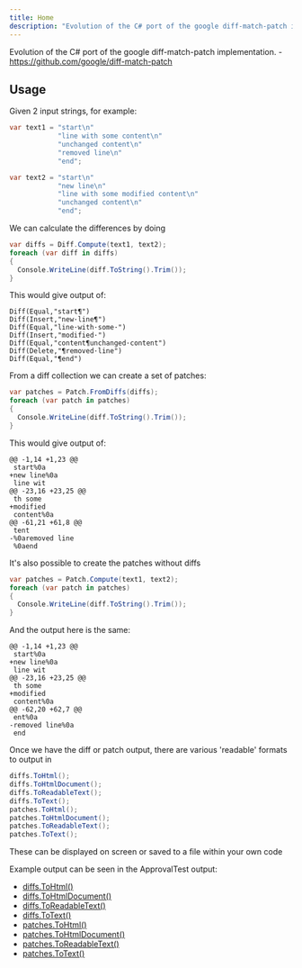 ```yaml
---
title: Home
description: "Evolution of the C# port of the google diff-match-patch implementation."
---
```


Evolution of the C# port of the google diff-match-patch implementation. - <https://github.com/google/diff-match-patch>

## Usage

Given 2 input strings, for example:

```csharp
var text1 = "start\n"
            "line with some content\n"
            "unchanged content\n"
            "removed line\n"
            "end";

var text2 = "start\n"
            "new line\n"
            "line with some modified content\n"
            "unchanged content\n"
            "end";
```

We can calculate the differences by doing

```csharp
var diffs = Diff.Compute(text1, text2);
foreach (var diff in diffs)
{
  Console.WriteLine(diff.ToString().Trim());
}
```

This would give output of:

```text
Diff(Equal,"start¶")
Diff(Insert,"new·line¶")
Diff(Equal,"line·with·some·")
Diff(Insert,"modified·")
Diff(Equal,"content¶unchanged·content")
Diff(Delete,"¶removed·line")
Diff(Equal,"¶end")
```

From a diff collection we can create a set of patches:

```csharp
var patches = Patch.FromDiffs(diffs);
foreach (var patch in patches)
{
  Console.WriteLine(diff.ToString().Trim());
}
```

This would give output of:

```text
@@ -1,14 +1,23 @@
 start%0a
+new line%0a
 line wit
@@ -23,16 +23,25 @@
 th some 
+modified 
 content%0a
@@ -61,21 +61,8 @@
 tent
-%0aremoved line
 %0aend
```

It's also possible to create the patches without diffs

```csharp
var patches = Patch.Compute(text1, text2);
foreach (var patch in patches)
{
  Console.WriteLine(diff.ToString().Trim());
}
```

And the output here is the same:

```text
@@ -1,14 +1,23 @@
 start%0a
+new line%0a
 line wit
@@ -23,16 +23,25 @@
 th some 
+modified 
 content%0a
@@ -62,20 +62,7 @@
 ent%0a
-removed line%0a
 end
```

Once we have the diff or patch output, there are various 'readable' formats to output in

```csharp
diffs.ToHtml();
diffs.ToHtmlDocument();
diffs.ToReadableText();
diffs.ToText();
patches.ToHtml();
patches.ToHtmlDocument();
patches.ToReadableText();
patches.ToText();
```

These can be displayed on screen or saved to a file within your own code

Example output can be seen in the ApprovalTest output:

* [diffs.ToHtml()](src/google-diff-match-patch-tests/OutputTests.CorrectDiffHtmlOutput_TextInput.approved.html)
* [diffs.ToHtmlDocument()](src/google-diff-match-patch-tests/OutputTests.CorrectDiffHtmlDocOutput_TextInput.approved.html)
* [diffs.ToReadableText()](src/google-diff-match-patch-tests/OutputTests.CorrectDiffTextOutput_TextInput.approved.txt)
* [diffs.ToText()](src/google-diff-match-patch-tests/OutputTests.CorrectDiffRawTextOutput_TextInput.approved.txt)
* [patches.ToHtml()](src/google-diff-match-patch-tests/OutputTests.CorrectPatchHtmlOutput_TextInput.approved.html)
* [patches.ToHtmlDocument()](src/google-diff-match-patch-tests/OutputTests.CorrectPatchHtmlDocOutput_TextInput.approved.html)
* [patches.ToReadableText()](src/google-diff-match-patch-tests/OutputTests.CorrectPatchTextOutput_TextInput.approved.txt)
* [patches.ToText()](src/google-diff-match-patch-tests/OutputTests.CorrectPatchRawTextOutput_TextInput.approved.txt)
